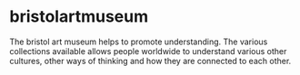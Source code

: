 # bristolartmuseum
The bristol art museum helps to promote understanding. The various collections available allows people worldwide to understand various other cultures, other ways of thinking and how they are connected to each other.
